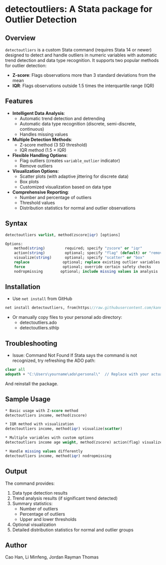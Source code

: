 # detectoutliers: A Stata package for Outlier Detection

## Overview
`detectoutliers` is a custom Stata command (requires Stata 14 or newer) designed to detect and handle outliers in numeric variables with automatic trend detection and data type recognition. It supports two popular methods for outlier detection:
- **Z-score**: Flags observations more than 3 standard deviations from the mean
- **IQR**: Flags observations outside 1.5 times the interquartile range (IQR)

## Features
- **Intelligent Data Analysis**:
  - Automatic trend detection and detrending
  - Automatic data type recognition (discrete, semi-discrete, continuous)
  - Handles missing values
- **Multiple Detection Methods**:
  - Z-score method (3 SD threshold)
  - IQR method (1.5 × IQR)
- **Flexible Handling Options**:
  - Flag outliers (creates `variable_outlier` indicator)
  - Remove outliers
- **Visualization Options**:
  - Scatter plots (with adaptive jittering for discrete data)
  - Box plots
  - Customized visualization based on data type
- **Comprehensive Reporting**:
  - Number and percentage of outliers
  - Threshold values
  - Distribution statistics for normal and outlier observations

## Syntax
```stata
detectoutliers varlist, method(zscore|iqr) [options]

Options:
    method(string)         required; specify "zscore" or "iqr"
    action(string)         optional; specify "flag" (default) or "remove"
    visualize(string)      optional; specify "scatter" or "box"
    replace               optional; replace existing outlier variables
    force                 optional; override certain safety checks
    nodropmissing        optional; include missing values in analysis
```

## Installation
* Use `net install` from GitHub
```stata
net install detectoutliers, from(https://raw.githubusercontent.com/kannch8765/detectoutliers/main/pkg)
```

* Or manually copy files to your personal ado directory:
  * detectoutliers.ado
  * detectoutliers.sthlp
 
## Troubleshooting
* Issue: Command Not Found
If Stata says the command is not recognized, try refreshing the ADO path:
```stata
clear all
adopath + "C:\Users\yourname\ado\personal\"  // Replace with your actual path
```
And reinstall the package.

## Sample Usage
```stata
* Basic usage with Z-score method
detectoutliers income, method(zscore)

* IQR method with visualization
detectoutliers income, method(iqr) visualize(scatter)

* Multiple variables with custom options
detectoutliers income age weight, method(zscore) action(flag) visualize(box) replace

* Handle missing values differently
detectoutliers income, method(iqr) nodropmissing
```

## Output
The command provides:
1. Data type detection results
2. Trend analysis results (if significant trend detected)
3. Summary statistics:
   - Number of outliers
   - Percentage of outliers
   - Upper and lower thresholds
4. Optional visualization
5. Detailed distribution statistics for normal and outlier groups

## Author
Cao Han, Li Minfeng, Jordan Rayman Thomas
